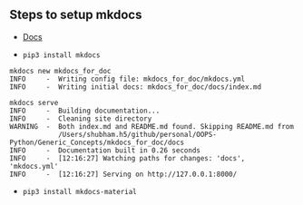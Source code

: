 ## Steps to setup mkdocs
* [Docs](https://www.mkdocs.org/getting-started/)

* `pip3 install mkdocs`

```
mkdocs new mkdocs_for_doc
INFO     -  Writing config file: mkdocs_for_doc/mkdocs.yml
INFO     -  Writing initial docs: mkdocs_for_doc/docs/index.md
```

```
mkdocs serve
INFO     -  Building documentation...
INFO     -  Cleaning site directory
WARNING  -  Both index.md and README.md found. Skipping README.md from
            /Users/shubham.h5/github/personal/OOPS-Python/Generic_Concepts/mkdocs_for_doc/docs
INFO     -  Documentation built in 0.26 seconds
INFO     -  [12:16:27] Watching paths for changes: 'docs', 'mkdocs.yml'
INFO     -  [12:16:27] Serving on http://127.0.0.1:8000/
```

* `pip3 install mkdocs-material`
